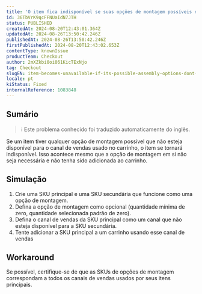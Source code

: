 ```yaml
---
title: 'O item fica indisponível se suas opções de montagem possíveis não corresponderem ao canal de vendas do carrinho'
id: 36TbVrK9qcFFNUaIdN7JTH
status: PUBLISHED
createdAt: 2024-08-20T12:43:01.364Z
updatedAt: 2024-08-26T13:50:42.246Z
publishedAt: 2024-08-26T13:50:42.246Z
firstPublishedAt: 2024-08-20T12:43:02.653Z
contentType: knownIssue
productTeam: Checkout
author: 2mXZkbi0oi061KicTExNjo
tag: Checkout
slugEN: item-becomes-unavailable-if-its-possible-assembly-options-dont-match-the-cart-sales-channel
locale: pt
kiStatus: Fixed
internalReference: 1083848
---
```


## Sumário

>ℹ️ Este problema conhecido foi traduzido automaticamente do inglês.


Se um item tiver qualquer opção de montagem possível que não esteja disponível para o canal de vendas usado no carrinho, o item se tornará indisponível.
Isso acontece mesmo que a opção de montagem em si não seja necessária e não tenha sido adicionada ao carrinho.

## Simulação



1. Crie uma SKU principal e uma SKU secundária que funcione como uma opção de montagem.
2. Defina a opção de montagem como opcional (quantidade mínima de zero, quantidade selecionada padrão de zero).
3. Defina o canal de vendas da SKU principal como um canal que não esteja disponível para a SKU secundária.
4. Tente adicionar a SKU principal a um carrinho usando esse canal de vendas

## Workaround


Se possível, certifique-se de que as SKUs de opções de montagem correspondam a todos os canais de vendas usados por seus itens principais.




